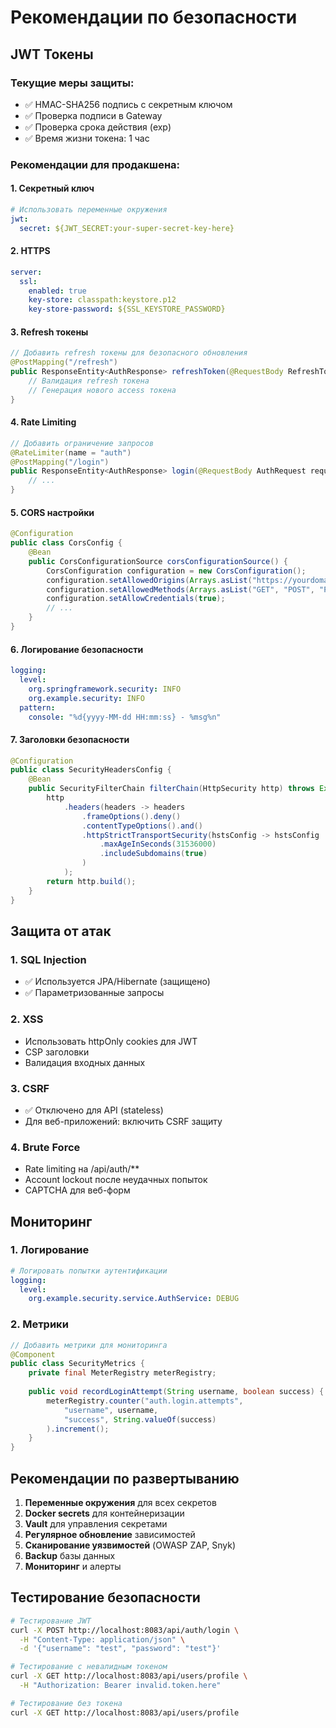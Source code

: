 # Рекомендации по безопасности

## JWT Токены

### Текущие меры защиты:
- ✅ HMAC-SHA256 подпись с секретным ключом
- ✅ Проверка подписи в Gateway
- ✅ Проверка срока действия (exp)
- ✅ Время жизни токена: 1 час

### Рекомендации для продакшена:

#### 1. **Секретный ключ**
```yaml
# Использовать переменные окружения
jwt:
  secret: ${JWT_SECRET:your-super-secret-key-here}
```

#### 2. **HTTPS**
```yaml
server:
  ssl:
    enabled: true
    key-store: classpath:keystore.p12
    key-store-password: ${SSL_KEYSTORE_PASSWORD}
```

#### 3. **Refresh токены**
```java
// Добавить refresh токены для безопасного обновления
@PostMapping("/refresh")
public ResponseEntity<AuthResponse> refreshToken(@RequestBody RefreshTokenRequest request) {
    // Валидация refresh токена
    // Генерация нового access токена
}
```

#### 4. **Rate Limiting**
```java
// Добавить ограничение запросов
@RateLimiter(name = "auth")
@PostMapping("/login")
public ResponseEntity<AuthResponse> login(@RequestBody AuthRequest request) {
    // ...
}
```

#### 5. **CORS настройки**
```java
@Configuration
public class CorsConfig {
    @Bean
    public CorsConfigurationSource corsConfigurationSource() {
        CorsConfiguration configuration = new CorsConfiguration();
        configuration.setAllowedOrigins(Arrays.asList("https://yourdomain.com"));
        configuration.setAllowedMethods(Arrays.asList("GET", "POST", "PUT", "DELETE"));
        configuration.setAllowCredentials(true);
        // ...
    }
}
```

#### 6. **Логирование безопасности**
```yaml
logging:
  level:
    org.springframework.security: INFO
    org.example.security: INFO
  pattern:
    console: "%d{yyyy-MM-dd HH:mm:ss} - %msg%n"
```

#### 7. **Заголовки безопасности**
```java
@Configuration
public class SecurityHeadersConfig {
    @Bean
    public SecurityFilterChain filterChain(HttpSecurity http) throws Exception {
        http
            .headers(headers -> headers
                .frameOptions().deny()
                .contentTypeOptions().and()
                .httpStrictTransportSecurity(hstsConfig -> hstsConfig
                    .maxAgeInSeconds(31536000)
                    .includeSubdomains(true)
                )
            );
        return http.build();
    }
}
```

## Защита от атак

### 1. **SQL Injection**
- ✅ Используется JPA/Hibernate (защищено)
- ✅ Параметризованные запросы

### 2. **XSS**
- Использовать httpOnly cookies для JWT
- CSP заголовки
- Валидация входных данных

### 3. **CSRF**
- ✅ Отключено для API (stateless)
- Для веб-приложений: включить CSRF защиту

### 4. **Brute Force**
- Rate limiting на /api/auth/**
- Account lockout после неудачных попыток
- CAPTCHA для веб-форм

## Мониторинг

### 1. **Логирование**
```yaml
# Логировать попытки аутентификации
logging:
  level:
    org.example.security.service.AuthService: DEBUG
```

### 2. **Метрики**
```java
// Добавить метрики для мониторинга
@Component
public class SecurityMetrics {
    private final MeterRegistry meterRegistry;
    
    public void recordLoginAttempt(String username, boolean success) {
        meterRegistry.counter("auth.login.attempts", 
            "username", username, 
            "success", String.valueOf(success)
        ).increment();
    }
}
```

## Рекомендации по развертыванию

1. **Переменные окружения** для всех секретов
2. **Docker secrets** для контейнеризации
3. **Vault** для управления секретами
4. **Регулярное обновление** зависимостей
5. **Сканирование уязвимостей** (OWASP ZAP, Snyk)
6. **Backup** базы данных
7. **Мониторинг** и алерты

## Тестирование безопасности

```bash
# Тестирование JWT
curl -X POST http://localhost:8083/api/auth/login \
  -H "Content-Type: application/json" \
  -d '{"username": "test", "password": "test"}'

# Тестирование с невалидным токеном
curl -X GET http://localhost:8083/api/users/profile \
  -H "Authorization: Bearer invalid.token.here"

# Тестирование без токена
curl -X GET http://localhost:8083/api/users/profile
``` 